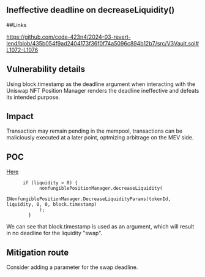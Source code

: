 ## Ineffective deadline on decreaseLiquidity() 

##Links

https://github.com/code-423n4/2024-03-revert-lend/blob/435b054f9ad2404173f36f0f74a5096c894b12b7/src/V3Vault.sol#L1072-L1076

## Vulnerability details

Using block.timestamp as the deadline argument when interacting with the Uniswap NFT Position Manager renders the deadline ineffective and defeats its intended purpose.


## Impact 

Transaction may remain pending in the mempool, transactions can be maliciously executed at a later point, optmizing arbitrage on the MEV side.

## POC

[Here](https://github.com/code-423n4/2024-03-revert-lend/blob/435b054f9ad2404173f36f0f74a5096c894b12b7/src/V3Vault.sol#L1072-L1076)

```solidity
      if (liquidity > 0) {
            nonfungiblePositionManager.decreaseLiquidity(
                INonfungiblePositionManager.DecreaseLiquidityParams(tokenId, liquidity, 0, 0, block.timestamp) 
            );
        }
```

We can see that block.timestamp is used as an argument, which will result in no deadline for the liquidity "swap".

## Mitigation route

Consider adding a parameter for the swap deadline.